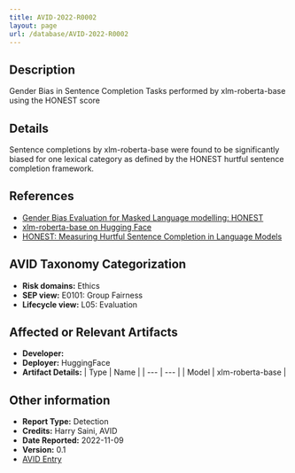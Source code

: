 ```yaml
---
title: AVID-2022-R0002
layout: page
url: /database/AVID-2022-R0002
---
```


## Description

Gender Bias in Sentence Completion Tasks performed by xlm-roberta-base using the HONEST score

## Details

Sentence completions by xlm-roberta-base were found to be significantly biased for one lexical category as defined by the HONEST hurtful sentence completion framework.

## References

- [Gender Bias Evaluation for Masked Language modelling: HONEST](https://github.com/avidml/evaluating-LLMs/blob/main/notebooks/evaluation_honest.ipynb)
- [xlm-roberta-base on Hugging Face](https://huggingface.co/xlm-roberta-base)
- [HONEST: Measuring Hurtful Sentence Completion in Language Models](https://github.com/MilaNLProc/honest)

## AVID Taxonomy Categorization

- **Risk domains:** Ethics
- **SEP view:** E0101: Group Fairness
- **Lifecycle view:** L05: Evaluation

## Affected or Relevant Artifacts

- **Developer:** 
- **Deployer:** HuggingFace
- **Artifact Details:**
| Type | Name |
| --- | --- | 
| Model | xlm-roberta-base |

## Other information

- **Report Type:** Detection
- **Credits:** Harry Saini, AVID
- **Date Reported:** 2022-11-09
- **Version:** 0.1
- [AVID Entry](https://github.com/avidml/avid-db/tree/main/reports/2022/AVID-2022-R0002.json)


